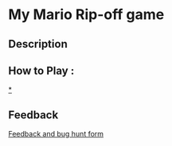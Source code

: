 # My Mario Rip-off game

## Description

## How to Play :
[*](my_game.exe)
## Feedback
[Feedback and bug hunt form](https://docs.google.com/forms/d/e/1FAIpQLSe5AjVCKgfU8VI61ev-CRkkWf5DuTzzeYRr9bUfFnHZKqmpmQ/viewform?usp=sf_link)
